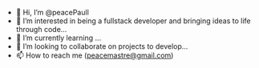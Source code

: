 - 👋 Hi, I’m @peacePaull
- 👀 I’m interested in being a fullstack developer and bringing ideas to life through code...
- 🌱 I’m currently learning ...
- 💞️ I’m looking to collaborate on projects to develop...
- 📫 How to reach me (peacemastre@gmail.com)

<!---
peacePaull/peacePaull is a ✨ special ✨ repository because its `README.md` (this file) appears on your GitHub profile.
You can click the Preview link to take a look at your changes.
--->
